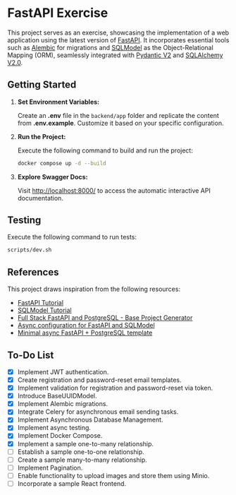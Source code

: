# FastAPI Exercise

This project serves as an exercise, showcasing the implementation of a web
application using the latest version of
[FastAPI](https://fastapi.tiangolo.com/). It incorporates essential tools such
as [Alembic](https://alembic.sqlalchemy.org/) for migrations and
[SQLModel](https://sqlmodel.tiangolo.com/) as the Object-Relational Mapping
(ORM), seamlessly integrated with [Pydantic V2](https://docs.pydantic.dev/2.5/)
and [SQLAlchemy V2.0](https://docs.sqlalchemy.org/en/20/).

## Getting Started

1. **Set Environment Variables:**

   Create an **.env** file in the `backend/app` folder and replicate the content
   from **.env.example**. Customize it based on your specific configuration.

2. **Run the Project:**

   Execute the following command to build and run the project:

   ```sh
   docker compose up -d --build
   ```

3. **Explore Swagger Docs:**

   Visit [http://localhost:8000/](http://localhost:8000/) to access the
   automatic interactive API documentation.

## Testing

Execute the following command to run tests:

```sh
scripts/dev.sh
```

## References

This project draws inspiration from the following resources:

- [FastAPI Tutorial](https://fastapi.tiangolo.com/tutorial/)
- [SQLModel Tutorial](https://sqlmodel.tiangolo.com/tutorial/fastapi/)
- [Full Stack FastAPI and PostgreSQL - Base Project Generator](https://github.com/tiangolo/full-stack-fastapi-postgresql)
- [Async configuration for FastAPI and SQLModel](https://github.com/jonra1993/fastapi-alembic-sqlmodel-async)
- [Minimal async FastAPI + PostgreSQL template](https://github.com/rafsaf/minimal-fastapi-postgres-template)

## To-Do List

- [x] Implement JWT authentication.
- [x] Create registration and password-reset email templates.
- [x] Implement validation for registration and password-reset via token.
- [x] Introduce BaseUUIDModel.
- [x] Implement Alembic migrations.
- [x] Integrate Celery for asynchronous email sending tasks.
- [x] Implement Asynchronous Database Management.
- [x] Implement async testing.
- [x] Implement Docker Compose.
- [x] Implement a sample one-to-many relationship.
- [ ] Establish a sample one-to-one relationship.
- [ ] Create a sample many-to-many relationship.
- [ ] Implement Pagination.
- [ ] Enable functionality to upload images and store them using Minio.
- [ ] Incorporate a sample React frontend.

